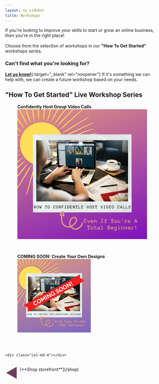```yaml
---
layout: no_sidebar
title: Workshops
---
```


If you're looking to improve your skills to start or grow an online business, then you're in the right place!
<br><br>
Choose from the selection of workshops in our **"How To Get Started"** workshops series.
<br>
### Can't find what you're looking for?
[**Let us know!**](mailto:support@inspiringlifedesign.com){:target="_blank" rel="noopener"} If it's something we can help with, we can create a future workshop based on your needs.

## "How To Get Started" Live Workshop Series

<div class="row">
  <div class="col-md-4">
  <figure>
  <figcaption><b>Confidently Host Group Video Calls</b></figcaption>
<a href="https://events.mindmint.com/6017/66372/how-to-use-video-calls-for-your-online-mastermind-even-if-youre-a-total-beginner">
  <img src="/i/shop/workshops/video-calls-workshop.png" alt="How To Confidently Host Video Calls Workshop"></a>
</figure>
<br>
</div>

  <div class="col-md-4">
  <figure>
  <figcaption><b>COMING SOON: Create Your Own Designs</b></figcaption>
<!-- <a href="/shop/shop-va"> -->
  <img src="/i/shop/workshops/design-workshop-soon.png" alt="How To Create Eye-Catching Designs Workshop">
  <!-- </a> -->
</figure>
<br>
</div>

  <div class="col-md-4">
<br>
  </div>
</div>

<div class="row">
  <div class="col-md-4">
</div>

  <div class="col-md-4"></div>
  
    <div class="col-md-4"></div>
</div>    

<br>
<a href="/shop" style="float: left"><img src='/i/backward.png' alt='backward arrow' /></a> &nbsp;
[**Shop storefront**](/shop)
